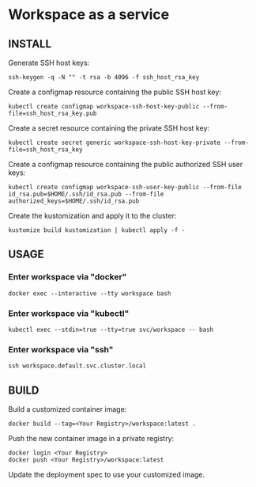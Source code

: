 # Workspace as a service



## INSTALL

Generate SSH host keys:
```
ssh-keygen -q -N "" -t rsa -b 4096 -f ssh_host_rsa_key
```
Create a configmap resource containing the public SSH host key:
```
kubectl create configmap workspace-ssh-host-key-public --from-file=ssh_host_rsa_key.pub
```
Create a secret resource containing the private SSH host key:
```
kubectl create secret generic workspace-ssh-host-key-private --from-file=ssh_host_rsa_key
```
Create a configmap resource containing the public authorized SSH user keys:
```
kubectl create configmap workspace-ssh-user-key-public --from-file id_rsa.pub=$HOME/.ssh/id_rsa.pub --from-file authorized_keys=$HOME/.ssh/id_rsa.pub
```
Create the kustomization and apply it to the cluster:
```
kustomize build kustomization | kubectl apply -f -
```

## USAGE

### Enter workspace via "docker"

```
docker exec --interactive --tty workspace bash
```

### Enter workspace via "kubectl"

```
kubectl exec --stdin=true --tty=true svc/workspace -- bash
```

### Enter workspace via "ssh"

```
ssh workspace.default.svc.cluster.local
```

## BUILD

Build a customized container image:
```
docker build --tag=<Your Registry>/workspace:latest .
```
Push the new container image in a private registry:
```
docker login <Your Registry>
docker push <Your Registry>/workspace:latest
```
Update the deployment spec to use your customized image.
